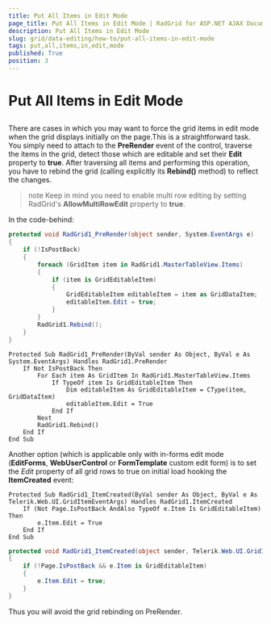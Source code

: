 ```yaml
---
title: Put All Items in Edit Mode
page_title: Put All Items in Edit Mode | RadGrid for ASP.NET AJAX Documentation
description: Put All Items in Edit Mode
slug: grid/data-editing/how-to/put-all-items-in-edit-mode
tags: put,all,items,in,edit,mode
published: True
position: 3
---
```


# Put All Items in Edit Mode



## 

There are cases in which you may want to force the grid items in edit mode when the grid displays initially on the page.This is a straightforward task. You simply need to attach to the **PreRender** event of the control, traverse the items in the grid, detect those which are editable and set their **Edit** property to **true**. After traversing all items and performing this operation, you have to rebind the grid (calling explicitly its **Rebind()** method) to reflect the changes.

>note Keep in mind you need to enable multi row editing by setting RadGrid's **AllowMultiRowEdit** property to **true**.
>

In the code-behind:



````C#
protected void RadGrid1_PreRender(object sender, System.EventArgs e)
{
    if (!IsPostBack)
    {
        foreach (GridItem item in RadGrid1.MasterTableView.Items)
        {
            if (item is GridEditableItem)
            {
                GridEditableItem editableItem = item as GridDataItem;
                editableItem.Edit = true;
            }
        }
        RadGrid1.Rebind();
    }
}
````
````VB
Protected Sub RadGrid1_PreRender(ByVal sender As Object, ByVal e As System.EventArgs) Handles RadGrid1.PreRender
    If Not IsPostBack Then
        For Each item As GridItem In RadGrid1.MasterTableView.Items
            If TypeOf item Is GridEditableItem Then
                Dim editableItem As GridEditableItem = CType(item, GridDataItem)
                editableItem.Edit = True
            End If
        Next
        RadGrid1.Rebind()
    End If
End Sub
````


Another option (which is applicable only with in-forms edit mode (**EditForms**, **WebUserControl** or **FormTemplate** custom edit form) is to set the *Edit* property of all grid rows to true on initial load hooking the **ItemCreated** event:



````VB
Protected Sub RadGrid1_ItemCreated(ByVal sender As Object, ByVal e As Telerik.Web.UI.GridItemEventArgs) Handles RadGrid1.ItemCreated
    If (Not Page.IsPostBack AndAlso TypeOf e.Item Is GridEditableItem) Then
        e.Item.Edit = True
    End If
End Sub
````
````C#
protected void RadGrid1_ItemCreated(object sender, Telerik.Web.UI.GridItemEventArgs e)
{
    if (!Page.IsPostBack && e.Item is GridEditableItem)
    {
        e.Item.Edit = true;
    }
}
````


Thus you will avoid the grid rebinding on PreRender.
